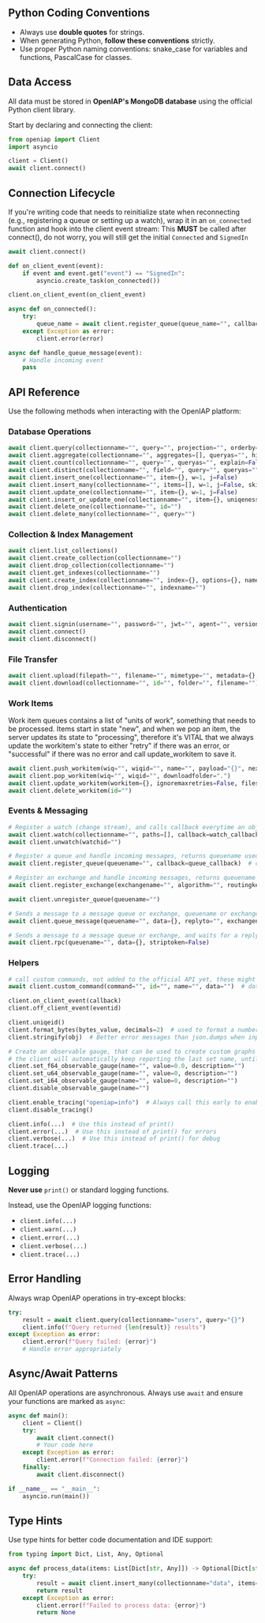 ## Python Coding Conventions

- Always use **double quotes** for strings.
- When generating Python, **follow these conventions** strictly.
- Use proper Python naming conventions: snake_case for variables and functions, PascalCase for classes.

## Data Access

All data must be stored in **OpenIAP's MongoDB database** using the official Python client library.

Start by declaring and connecting the client:

```python
from openiap import Client
import asyncio

client = Client()
await client.connect()
```

## Connection Lifecycle

If you're writing code that needs to reinitialize state when reconnecting (e.g., registering a queue or setting up a watch), wrap it in an `on_connected` function and hook into the client event stream:
This **MUST** be called after connect(), do not worry, you will still get the initial `Connected` and `SignedIn`

```python
await client.connect()

def on_client_event(event):
    if event and event.get("event") == "SignedIn":
        asyncio.create_task(on_connected())

client.on_client_event(on_client_event)

async def on_connected():
    try:
        queue_name = await client.register_queue(queue_name="", callback=handle_queue_message)
    except Exception as error:
        client.error(error)

async def handle_queue_message(event):
    # Handle incoming event
    pass
```

## API Reference

Use the following methods when interacting with the OpenIAP platform:

### Database Operations

```python
await client.query(collectionname="", query="", projection="", orderby="", skip=0, top=100, queryas="", explain=False)
await client.aggregate(collectionname="", aggregates=[], queryas="", hint="", explain=False)
await client.count(collectionname="", query="", queryas="", explain=False)
await client.distinct(collectionname="", field="", query="", queryas="", explain=False)
await client.insert_one(collectionname="", item={}, w=1, j=False)
await client.insert_many(collectionname="", items=[], w=1, j=False, skipresults=False)
await client.update_one(collectionname="", item={}, w=1, j=False)
await client.insert_or_update_one(collectionname="", item={}, uniqeness="_id", w=1, j=False)
await client.delete_one(collectionname="", id="")
await client.delete_many(collectionname="", query="")
```

### Collection & Index Management

```python
await client.list_collections()
await client.create_collection(collectionname="")
await client.drop_collection(collectionname="")
await client.get_indexes(collectionname="")
await client.create_index(collectionname="", index={}, options={}, name="")
await client.drop_index(collectionname="", indexname="")
```

### Authentication

```python
await client.signin(username="", password="", jwt="", agent="", version="", longtoken=False, validateonly=False, ping=False)
await client.connect()
await client.disconnect()
```

### File Transfer

```python
await client.upload(filepath="", filename="", mimetype="", metadata={}, collectionname="")
await client.download(collectionname="", id="", folder="", filename="")
```

### Work Items
Work item queues contains a list of "units of work", something that needs to be processed. Items start in state "new", and when we pop an item, the server updates its state to "processing", therefore it's VITAL that we always update the workitem's state to either "retry" if there was an error, or "successful" if there was no error and call update_workitem to save it.

```python
await client.push_workitem(wiq="", wiqid="", name="", payload="{}", nextrun=0, success_wiqid="", failed_wiqid="", success_wiq="", failed_wiq="", priority=2, files=[])
await client.pop_workitem(wiq="", wiqid="", downloadfolder=".")
await client.update_workitem(workitem={}, ignoremaxretries=False, files=[])
await client.delete_workitem(id="")
```

### Events & Messaging

```python
# Register a watch (change stream), and calls callback everytime an object is inserted, updated or deleted
await client.watch(collectionname="", paths=[], callback=watch_callback)  # callback({"id": "", "operation": "", "document": {}}, event_counter)
await client.unwatch(watchid="")

# Register a queue and handle incoming messages, returns queuename used for receiving messages
await client.register_queue(queuename="", callback=queue_callback)  # callback({"queuename": "", "correlation_id": "", "replyto": "", "routingkey": "", "exchangename": "", "data": {}})

# Register an exchange and handle incoming messages, returns queuename used for receiving messages
await client.register_exchange(exchangename="", algorithm="", routingkey="", addqueue=True, callback=exchange_callback)  # callback({"queuename": "", "correlation_id": "", "replyto": "", "routingkey": "", "exchangename": "", "data": {}})

await client.unregister_queue(queuename="")

# Sends a message to a message queue or exchange, queuename or exchangename is mandatory, so is data
await client.queue_message(queuename="", data={}, replyto="", exchangename="", correlation_id="", routingkey="", striptoken=False, expiration=0)

# Sends a message to a message queue or exchange, and waits for a reply, and returns it
await client.rpc(queuename="", data={}, striptoken=False)
```

### Helpers

```python
# call custom commands, not added to the official API yet, these might change over time and will not be backward compatible 
await client.custom_command(command="", id="", name="", data="")  # data must be a JSON string or ""

client.on_client_event(callback)
client.off_client_event(eventid)

client.uniqeid()
client.format_bytes(bytes_value, decimals=2)  # used to format a number to b/MB/GB etc.
client.stringify(obj)  # Better error messages than json.dumps when input is malformed

# Create an observable gauge, that can be used to create custom graphs in grafana, like keeping track of items processed or users online etc.
# the client will automatically keep reporting the last set name, until you call disable_observable_gauge
client.set_f64_observable_gauge(name="", value=0.0, description="")
client.set_u64_observable_gauge(name="", value=0, description="")
client.set_i64_observable_gauge(name="", value=0, description="")
client.disable_observable_gauge(name="")

client.enable_tracing("openiap=info")  # Always call this early to enable logging, other options are openiap=error, openiap=debug or openiap=trace
client.disable_tracing()

client.info(...)  # Use this instead of print()
client.error(...)  # Use this instead of print() for errors
client.verbose(...)  # Use this instead of print() for debug
client.trace(...)
```

## Logging

**Never use** `print()` or standard logging functions.

Instead, use the OpenIAP logging functions:

- `client.info(...)`
- `client.warn(...)`
- `client.error(...)`
- `client.verbose(...)`
- `client.trace(...)`

## Error Handling

Always wrap OpenIAP operations in try-except blocks:

```python
try:
    result = await client.query(collectionname="users", query="{}")
    client.info(f"Query returned {len(result)} results")
except Exception as error:
    client.error(f"Query failed: {error}")
    # Handle error appropriately
```

## Async/Await Patterns

All OpenIAP operations are asynchronous. Always use `await` and ensure your functions are marked as `async`:

```python
async def main():
    client = Client()
    try:
        await client.connect()
        # Your code here
    except Exception as error:
        client.error(f"Connection failed: {error}")
    finally:
        await client.disconnect()

if __name__ == "__main__":
    asyncio.run(main())
```

## Type Hints

Use type hints for better code documentation and IDE support:

```python
from typing import Dict, List, Any, Optional

async def process_data(items: List[Dict[str, Any]]) -> Optional[Dict[str, Any]]:
    try:
        result = await client.insert_many(collectionname="data", items=items)
        return result
    except Exception as error:
        client.error(f"Failed to process data: {error}")
        return None
```
